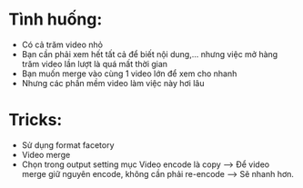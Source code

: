 # Tình huống:
- Có cả trăm video nhỏ
- Bạn cần phải xem hết tất cả để biết nội dung,... nhưng việc mở hàng trăm video lần lượt là quá mất thời gian
- Bạn muốn merge vào cùng 1 video lớn để xem cho nhanh
- Nhưng các phần mềm video làm việc này hơi lâu


# Tricks:
- Sử dụng format facetory
- Video merge
- Chọn trong output setting mục Video encode là copy --> Để video merge giữ nguyên encode, không cần phải re-encode --> Sẽ nhanh hơn.